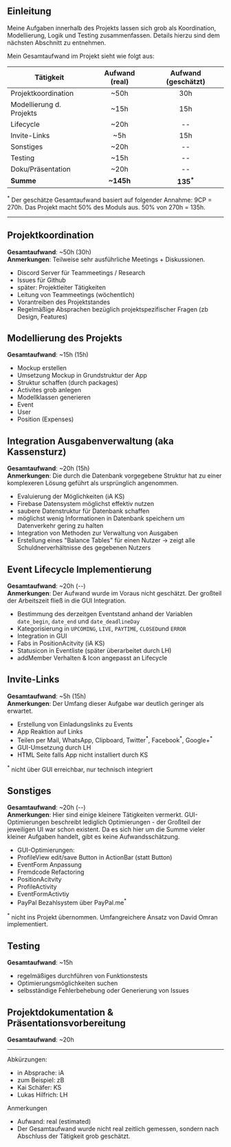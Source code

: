 
## Einleitung

Meine Aufgaben innerhalb des Projekts lassen sich grob als Koordination, Modellierung, Logik und Testing zusammenfassen. Details hierzu sind dem nächsten Abschnitt zu entnehmen.

Mein Gesamtaufwand im Projekt sieht wie folgt aus:

| Tätigkeit                 | Aufwand (real)  | Aufwand (geschätzt) |
|---------------------------|:---------------:|:-------------------:|
|Projektkoordination        | ~50h            | 30h                 |
|Modellierung d. Projekts   | ~15h            | 15h                 |
|Lifecycle                  | ~20h            | --                  |
|Invite-Links               | ~5h             | 15h                 |
|Sonstiges                  | ~20h            | --                  |
|Testing                    | ~15h            | --                  |
|Doku/Präsentation          | ~20h            | --                  |
|**Summe**                  | **~145h**       | **135<sup>\*</sup>**|


<sup>\*</sup> Der geschätze Gesamtaufwand basiert auf folgender Annahme: 9CP = 270h. Das Projekt macht 50% des Moduls aus. 50% von 270h = 135h.

_____

##	Projektkoordination

**Gesamtaufwand**: ~50h (30h)  
**Anmerkungen**: Teilweise sehr ausführliche Meetings + Diskussionen.

- Discord Server für Teammeetings / Research
- Issues für Github
- später: Projektleiter Tätigkeiten
 - Leitung von Teammeetings (wöchentlich)
 - Vorantreiben des Projektstandes
 - Regelmäßige Absprachen bezüglich projektspezifischer Fragen (zb Design, Features)

##	Modellierung des Projekts

**Gesamtaufwand**: ~15h (15h)  

- Mockup erstellen
- Umsetzung Mockup in Grundstruktur der App
 - Struktur schaffen (durch packages)
 - Activites grob anlegen
- Modellklassen generieren
 - Event
 - User
 - Position (Expenses)

## Integration Ausgabenverwaltung (aka Kassensturz)

**Gesamtaufwand**: ~20h (15h)  
**Anmerkungen**: Die durch die Datenbank vorgegebene Struktur hat zu einer komplexeren Lösung geführt als ursprünglich angenommen.

- Evaluierung der Möglichkeiten (iA KS)
 - Firebase Datensystem möglichst effektiv nutzen
 - saubere Datenstruktur für Datenbank schaffen
 - möglichst wenig Informationen in Datenbank speichern um Datenverkehr gering zu halten
- Integration von Methoden zur Verwaltung von Ausgaben
 - Erstellung eines "Balance Tables" für einen Nutzer -> zeigt alle Schuldnerverhältnisse des gegebenen Nutzers

## Event Lifecycle Implementierung

**Gesamtaufwand**: ~20h (--)  
**Anmerkungen**: Der Aufwand wurde im Voraus nicht geschätzt. Der großteil der Arbeitszeit fließ in die GUI Integration.

- Bestimmung des derzeitgen Eventstand anhand der Variablen ```date_begin```, ```date_end``` und ```date_deadlineDay```
- Kategorisierung in ```UPCOMING```, ```LIVE```, ```PAYTIME```, ```CLOSED```und ```ERROR```
- Integration in GUI
 - Fabs in PositionAcitvity (iA KS)
 - Statusicon in Eventliste (später überarbeitet durch LH)
 - addMember Verhalten & Icon angepasst an Lifecycle

## Invite-Links

**Gesamtaufwand**: ~5h (15h)  
**Anmerkungen**: Der Umfang dieser Aufgabe war deutlich geringer als erwartet.

- Erstellung von Einladungslinks zu Events
- App Reaktion auf Links
- Teilen per Mail, WhatsApp, Clipboard, Twitter<sup>\*</sup>, Facebook<sup>\*</sup>, Google+<sup>\*</sup>
- GUI-Umsetzung durch LH
- HTML Seite falls App nicht installiert durch KS


<sup>\*</sup> nicht über GUI erreichbar, nur technisch integriert

## Sonstiges

**Gesamtaufwand**: ~20h (--)  
**Anmerkungen**: Hier sind einige kleinere Tätigkeiten vermerkt. GUI-Optimierungen beschreibt lediglich Optimierungen - der Großteil der jeweiligen UI war schon existent. Da es sich hier um die Summe vieler kleiner Aufgaben handelt, gibt es keine Aufwandsschätzung.

- GUI-Optimierungen:
 - ProfileView edit/save Button in ActionBar (statt Button)
 - EventForm Anpassung
- Fremdcode Refactoring
 - PositionAcitvity
 - ProfileActivity
 - EventFormActivtiy
- PayPal Bezahlsystem über PayPal.me<sup>\*</sup>

<sup>\*</sup> nicht ins Projekt übernommen. Umfangreichere Ansatz von David Omran implementiert.


## Testing

**Gesamtaufwand**: ~15h

- regelmäßiges durchführen von Funktionstests
- Optimierungsmöglichkeiten suchen
- selbsständige Fehlerbehebung oder Generierung von Issues


## Projektdokumentation & Präsentationsvorbereitung

**Gesamtaufwand**: ~20h

_____
Abkürzungen:
- in Absprache: iA
- zum Beispiel: zB
- Kai Schäfer: KS
- Lukas Hilfrich: LH

Anmerkungen
- Aufwand: real (estimated)
- Der Gesamtaufwand wurde nicht real zeitlich gemessen, sondern nach Abschluss der Tätigkeit grob geschätzt.
